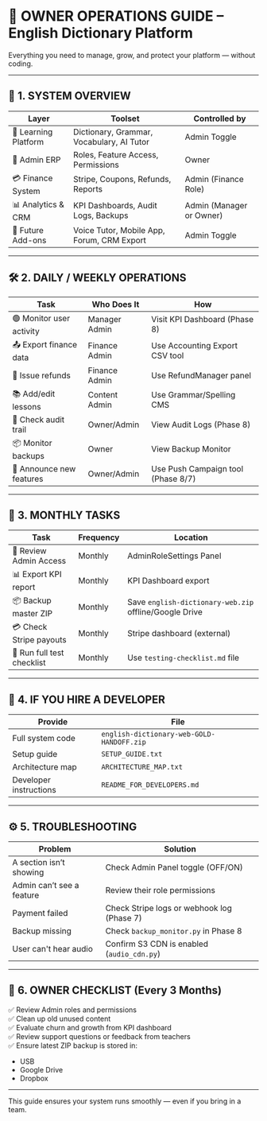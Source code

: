 
# 👑 OWNER OPERATIONS GUIDE – English Dictionary Platform

Everything you need to manage, grow, and protect your platform — without coding.

---

## 🧠 1. SYSTEM OVERVIEW

| Layer | Toolset | Controlled by |
|-------|---------|----------------|
| 🧾 Learning Platform | Dictionary, Grammar, Vocabulary, AI Tutor | Admin Toggle |
| 🔐 Admin ERP | Roles, Feature Access, Permissions | Owner |
| 💳 Finance System | Stripe, Coupons, Refunds, Reports | Admin (Finance Role) |
| 📊 Analytics & CRM | KPI Dashboards, Audit Logs, Backups | Admin (Manager or Owner) |
| 🧠 Future Add-ons | Voice Tutor, Mobile App, Forum, CRM Export | Admin Toggle |

---

## 🛠 2. DAILY / WEEKLY OPERATIONS

| Task | Who Does It | How |
|------|-------------|-----|
| 🟢 Monitor user activity | Manager Admin | Visit KPI Dashboard (Phase 8) |
| 📤 Export finance data | Finance Admin | Use Accounting Export CSV tool |
| 🔄 Issue refunds | Finance Admin | Use RefundManager panel |
| 📚 Add/edit lessons | Content Admin | Use Grammar/Spelling CMS |
| 🧾 Check audit trail | Owner/Admin | View Audit Logs (Phase 8) |
| 📦 Monitor backups | Owner | View Backup Monitor |
| 📢 Announce new features | Owner/Admin | Use Push Campaign tool (Phase 8/7) |

---

## 📅 3. MONTHLY TASKS

| Task | Frequency | Location |
|------|-----------|----------|
| 🔐 Review Admin Access | Monthly | AdminRoleSettings Panel |
| 📊 Export KPI report | Monthly | KPI Dashboard export |
| 📦 Backup master ZIP | Monthly | Save `english-dictionary-web.zip` offline/Google Drive |
| 💳 Check Stripe payouts | Monthly | Stripe dashboard (external) |
| 🧪 Run full test checklist | Monthly | Use `testing-checklist.md` file |

---

## 🧾 4. IF YOU HIRE A DEVELOPER

| Provide | File |
|---------|------|
| Full system code | `english-dictionary-web-GOLD-HANDOFF.zip` |
| Setup guide | `SETUP_GUIDE.txt` |
| Architecture map | `ARCHITECTURE_MAP.txt` |
| Developer instructions | `README_FOR_DEVELOPERS.md` |

---

## ⚙️ 5. TROUBLESHOOTING

| Problem | Solution |
|--------|----------|
| A section isn’t showing | Check Admin Panel toggle (OFF/ON) |
| Admin can’t see a feature | Review their role permissions |
| Payment failed | Check Stripe logs or webhook log (Phase 7) |
| Backup missing | Check `backup_monitor.py` in Phase 8 |
| User can't hear audio | Confirm S3 CDN is enabled (`audio_cdn.py`) |

---

## 🧭 6. OWNER CHECKLIST (Every 3 Months)

✅ Review Admin roles and permissions  
✅ Clean up old unused content  
✅ Evaluate churn and growth from KPI dashboard  
✅ Review support questions or feedback from teachers  
✅ Ensure latest ZIP backup is stored in:
- USB
- Google Drive
- Dropbox

---
This guide ensures your system runs smoothly — even if you bring in a team.
